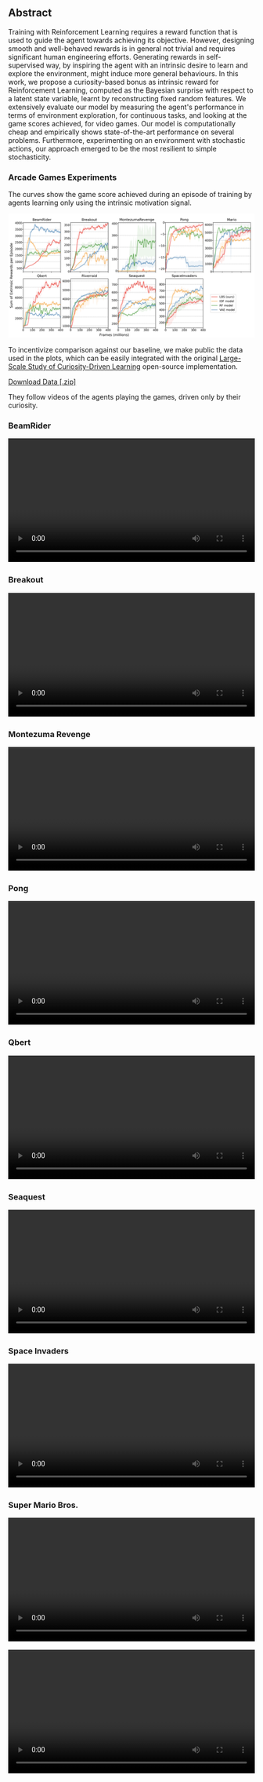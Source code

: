 ## Abstract

Training with Reinforcement Learning requires a reward function that is used to guide the agent towards achieving its objective. However, designing smooth and well-behaved rewards is in general not trivial and requires significant human engineering efforts. Generating rewards in self-supervised way, by inspiring the agent with an intrinsic desire to learn and explore the environment,  might induce more general behaviours. In this work, we propose a curiosity-based bonus as intrinsic reward for Reinforcement Learning, computed as the Bayesian surprise with respect to a latent state variable, learnt by reconstructing fixed random features. We extensively evaluate our model by measuring the agent's performance in terms of environment exploration, for continuous tasks, and looking at the game scores achieved, for video games. Our model is computationally cheap and empirically shows state-of-the-art performance on several problems. Furthermore, experimenting on an environment with stochastic actions, our approach emerged to be the most resilient to simple stochasticity.


### Arcade Games Experiments

The curves show the game score achieved during an episode of training by agents learning only using the intrinsic motivation signal.

![Arcade Results](./resources/arcade_results.png)

To incentivize comparison against our baseline, we make public the data used in the plots, which can be easily integrated with the original [Large-Scale Study of Curiosity-Driven Learning](https://github.com/openai/large-scale-curiosity) open-source implementation.

<a href="/resources/lbs_arcade_results.zip" download>Download Data [.zip]</a>

They follow videos of the agents playing the games, driven only by their curiosity.

### BeamRider 
<video style=' background-color: rgba(0, 0, 0, 0)' src="./resources/BeamRider-6140.mp4" width="100%" controls preload></video>

### Breakout 
<video style=' background-color: rgba(0, 0, 0, 0)' src="./resources/Breakout-425.mp4" width="100%" controls preload></video>

### Montezuma Revenge
<video style=' background-color: rgba(0, 0, 0, 0)' src="./resources/MontezumaRevenge-left-bugs.mp4" width="100%" controls preload></video>

### Pong
<video style=' background-color: rgba(0, 0, 0, 0)' src="./resources/Pong-2-4.mp4" width="100%" controls preload></video>

### Qbert
<video style=' background-color: rgba(0, 0, 0, 0)' src="./resources/Qbert-15600.mp4" width="100%" controls preload></video>

### Seaquest
<video style=' background-color: rgba(0, 0, 0, 0)' src="./resources/Seaquest-1060.mp4" width="100%" controls preload></video>

### Space Invaders
<video style=' background-color: rgba(0, 0, 0, 0)' src="./resources/SpaceInvaders-1370.mp4" width="100%" controls preload></video>

### Super Mario Bros.
<video style=' background-color: rgba(0, 0, 0, 0)' src="./resources/MarioBros-pipe-world-1.mp4" width="100%" controls preload></video>

<video style=' background-color: rgba(0, 0, 0, 0)' src="./resources/MarioBros-all-world-1.mp4" width="100%" controls preload></video>

